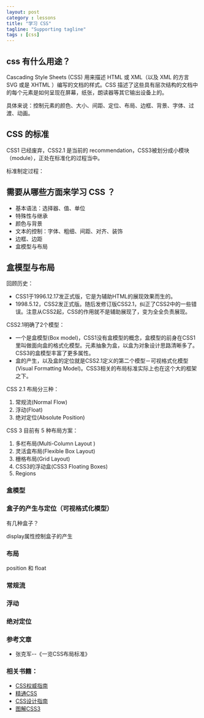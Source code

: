 ```yaml
---
layout: post
category : lessons
title: "学习 CSS"
tagline: "Supporting tagline"
tags : [css]
---
```



## css 有什么用途？
Cascading Style Sheets (CSS) 用来描述 HTML 或 XML（以及 XML 的方言 SVG 或是 XHTML ）编写的文档的样式。CSS 描述了这些具有层次结构的文档中的每个元素是如何呈现在屏幕，纸张，朗读器等其它输出设备上的。 

具体来说：控制元素的颜色、大小、间距、定位、布局、边框、背景、字体、过渡、动画。

## CSS 的标准
CSS1 已经废弃，CSS2.1 是当前的 recommendation，CSS3被划分成小模块（module），正处在标准化的过程当中。

标准制定过程：

## 需要从哪些方面来学习 CSS ？

- 基本语法：选择器、值、单位
- 特殊性与继承
- 颜色与背景
- 文本的控制：字体、粗细、间距、对齐、装饰
- 边框、边距
- 盒模型与布局

## 盒模型与布局

回顾历史：

- CSS1于1996.12.17发正式版，它是为辅助HTML的展现效果而生的。
- 1998.5.12，CSS2发正式版。随后发修订版CSS2.1，纠正了CSS2中的一些错误。注意从CSS2起，CSS的作用就不是辅助展现了，变为全全负责展现。


CSS2.1明确了2个模型：

- 一个是盒模型(Box model)，CSS1没有盒模型的概念，盒模型的前身在CSS1里叫做面向盒的格式化模型。元素抽象为盒，以盒为对象设计思路清晰多了。CSS3的盒模型丰富了更多属性。
- 盒的产生，以及盒的定位就是CSS2.1定义的第二个模型－可视格式化模型(Visual Formatting Model)。CSS3相关的布局标准实际上也在这个大的框架之下。

CSS 2.1 布局分三种：

1. 常规流(Normal Flow)
2. 浮动(Float)
3. 绝对定位(Absolute Position)

CSS 3 目前有 5 种布局方案：

1. 多栏布局(Multi-Column Layout )
2. 灵活盒布局(Flexible Box Layout)
3. 栅格布局(Grid Layout)
4. CSS3的浮动盒(CSS3 Floating Boxes)
5. Regions

### 盒模型



### 盒子的产生与定位（可视格式化模型）

有几种盒子？

display属性控制盒子的产生




### 布局

position 和 float

### 常规流
### 浮动
### 绝对定位




### 参考文章

- 张克军--《一览CSS布局标准》


### 相关书籍：

- [CSS权威指南](http://book.douban.com/subject/2308234/)
- [精通CSS](http://book.douban.com/subject/4736167/)
- [CSS设计指南](http://book.douban.com/subject/23123255/)
- [图解CSS3](http://book.douban.com/subject/25920727/)




